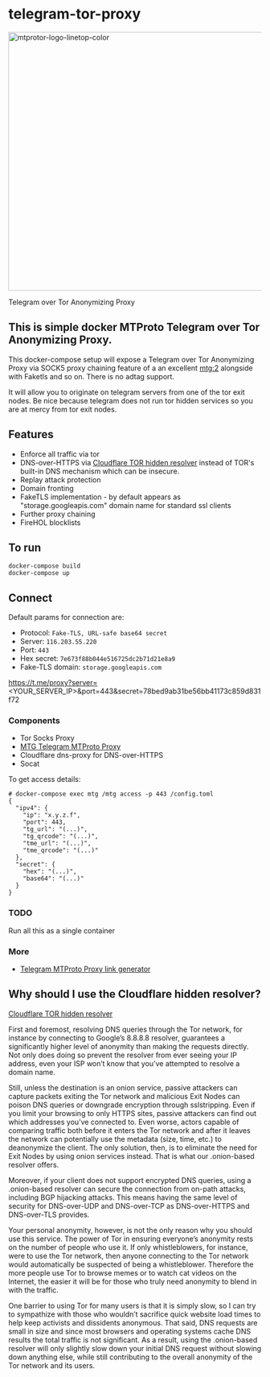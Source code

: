 # telegram-tor-proxy
<img width="514" alt="mtprotor-logo-linetop-color" src="https://github.com/fluential/telegram-tor-proxy/assets/1957220/1bf3085a-9d5f-4b42-951f-12cfe2233d2a">

Telegram over Tor Anonymizing Proxy


## This is simple docker MTProto Telegram over Tor Anonymizing Proxy.

This docker-compose setup will expose a Telegram over Tor Anonymizing Proxy via SOCK5 proxy chaining feature of a an excellent [mtg:2](https://github.com/9seconds/mtg/tree/v2) alongside with Faketls and so on. There is no adtag support.

It will allow you to originate on telegram servers from one of the tor exit nodes. Be nice because telegram does not run tor hidden services so you are at mercy from tor exit nodes.

## Features

- Enforce all traffic via tor
- DNS-over-HTTPS via [Cloudflare TOR hidden resolver](https://blog.cloudflare.com/welcome-hidden-resolver) instead of TOR's built-in DNS mechanism which can be insecure.
- Replay attack protection
- Domain fronting
- FakeTLS implementation - by default appears as "storage.googleapis.com" domain name for standard ssl clients
- Further proxy chaining
- FireHOL blocklists

## To run

```shell
docker-compose build
docker-compose up
```

## Connect

Default params for connection are:
- Protocol: `Fake-TLS, URL-safe base64 secret`
- Server: `116.203.55.220`
- Port: `443`
- Hex secret: `7e673f88b044e516725dc2b71d21e8a9`
- Fake-TLS domain: `storage.googleapis.com`

https://t.me/proxy?server=<YOUR_SERVER_IP>&port=443&secret=78bed9ab31be56bb41173c859d831f72

### Components

- Tor Socks Proxy
- [MTG Telegram MTProto Proxy](https://github.com/9seconds/mtg/tree/v2)
- Cloudflare dns-proxy for DNS-over-HTTPS
- Socat

To get access details:
```shell
# docker-compose exec mtg /mtg access -p 443 /config.toml
{
  "ipv4": {
    "ip": "x.y.z.f",
    "port": 443,
    "tg_url": "(...)",
    "tg_qrcode": "(...)",
    "tme_url": "(...)",
    "tme_qrcode": "(...)"
  },
  "secret": {
    "hex": "(...)",
    "base64": "(...)"
  }
}
```
### TODO
Run all this as a single container

### More
- [Telegram MTProto Proxy link generator](http://seriyps.ru/mtpgen.html)

## Why should I use the Cloudflare hidden resolver?
[Cloudflare TOR hidden resolver](https://blog.cloudflare.com/welcome-hidden-resolver)

First and foremost, resolving DNS queries through the Tor network, for instance by connecting to Google’s 8.8.8.8 resolver, guarantees a significantly higher level of anonymity than making the requests directly. Not only does doing so prevent the resolver from ever seeing your IP address, even your ISP won’t know that you’ve attempted to resolve a domain name.

Still, unless the destination is an onion service, passive attackers can capture packets exiting the Tor network and malicious Exit Nodes can poison DNS queries or downgrade encryption through sslstripping. Even if you limit your browsing to only HTTPS sites, passive attackers can find out which addresses you’ve connected to. Even worse, actors capable of comparing traffic both before it enters the Tor network and after it leaves the network can potentially use the metadata (size, time, etc.) to deanonymize the client. The only solution, then, is to eliminate the need for Exit Nodes by using onion services instead. That is what our .onion-based resolver offers.

Moreover, if your client does not support encrypted DNS queries, using a .onion-based resolver can secure the connection from on-path attacks, including BGP hijacking attacks. This means having the same level of security for DNS-over-UDP and DNS-over-TCP as DNS-over-HTTPS and DNS-over-TLS provides.

Your personal anonymity, however, is not the only reason why you should use this service. The power of Tor in ensuring everyone’s anonymity rests on the number of people who use it. If only whistleblowers, for instance, were to use the Tor network, then anyone connecting to the Tor network would automatically be suspected of being a whistleblower. Therefore the more people use Tor to browse memes or to watch cat videos on the Internet, the easier it will be for those who truly need anonymity to blend in with the traffic.

One barrier to using Tor for many users is that it is simply slow, so I can try to sympathize with those who wouldn’t sacrifice quick website load times to help keep activists and dissidents anonymous. That said, DNS requests are small in size and since most browsers and operating systems cache DNS results the total traffic is not significant. As a result, using the .onion-based resolver will only slightly slow down your initial DNS request without slowing down anything else, while still contributing to the overall anonymity of the Tor network and its users.
